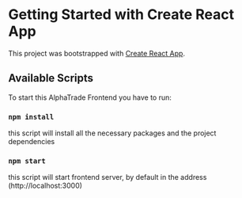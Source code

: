 # Getting Started with Create React App

This project was bootstrapped with [Create React App](https://github.com/facebook/create-react-app).

## Available Scripts

To start this AlphaTrade Frontend you have to run:

### `npm install`
this script will install all the necessary packages and the project dependencies

### `npm start`
this script will start frontend server, by default in the address (http://localhost:3000)

